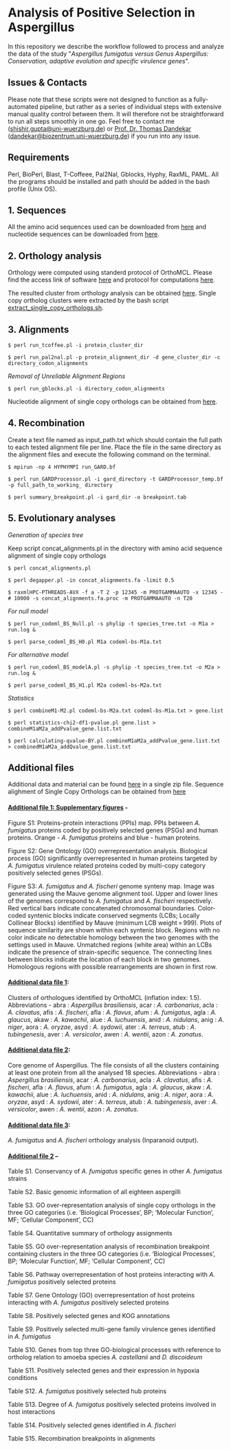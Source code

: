 # Analysis of Positive Selection in Aspergillus
In this repository we describe the workflow followed to process and analyze the data of the study "*Aspergillus fumigatus versus Genus Aspergillus: Conservation, adaptive evolution and specific virulence genes*".

## Issues & Contacts
Please note that these scripts were not designed to function as a fully-automated pipeline, but rather as a series of individual steps with extensive manual quality control between them. It will therefore not be straightforward to run all steps smoothly in one go. Feel free to contact me (shishir.gupta@uni-wuerzburg.de) or [Prof. Dr. Thomas Dandekar](https://www.biozentrum.uni-wuerzburg.de/bioinfo/research/groups/funct-genomics-systems-biology/people/thomas-dandekar/) (dandekar@biozentrum.uni-wuerzburg.de) if you run into any issue.

## Requirements 

Perl, BioPerl, Blast, T-Coffeee, Pal2Nal, Gblocks, Hyphy, RaxML, PAML. All the programs should be installed and path should be added in the bash profile (Unix OS).

## 1. Sequences
All the amino acid sequences used can be downloaded from [here](https://funginet.hki-jena.de/data_files/80) and nucleotide sequences can be downloaded from [here](https://funginet.hki-jena.de/data_files/79).

## 2. Orthology analysis
Orthology were computed using standerd protocol of OrthoMCL. Please find the access link of software [here](https://orthomcl.org/common/downloads/software/v2.0/orthomclSoftware-v2.0.9.tar.gz) and protocol for computations [here](https://orthomcl.org/common/downloads/software/v2.0/UserGuide.txtV).

The resulted cluster from orthology analysis can be obtained [here](https://funginet.hki-jena.de/data_files/76). Single copy ortholog clusters were extracted by the bash script [extract_single_copy_orthologs.sh](https://github.com/ShishirGupta-Wu/aspergillus_ps/blob/master/extract_single_copy_orthologs.sh).

## 3. Alignments

`$ perl run_tcoffee.pl -i protein_cluster_dir`

`$ perl run_pal2nal.pl -p protein_alignment_dir -d gene_cluster_dir -c directory_codon_alignments`

*Removal of Unreliable Alignment Regions*

`$ perl run_gblocks.pl -i directory_codon_alignments`

Nucleotide alignment of single copy orthologs can be obtained from [here](https://funginet.hki-jena.de/data_files/81).

## 4. Recombination
Create a text file named as input_path.txt which should contain the full path to each tested alignment file per line.
Place the file in the same directory as the alignment files  and execute the following command on the terminal.

`$ mpirun -np 4 HYPHYMPI run_GARD.bf`

`$ perl run_GARDProcessor.pl -i gard_directory -t GARDProcessor_temp.bf -p full_path_to_working_ directory`

`$ perl summary_breakpoint.pl -i gard_dir -o breakpoint.tab`

## 5. Evolutionary analyses

*Generation of species tree*

Keep script concat_alignments.pl in the directory with amino acid sequence alignment of single copy orthologs   

`$ perl concat_alignments.pl`

`$ perl degapper.pl -in concat_alignments.fa -limit 0.5`

`$ raxmlHPC-PTHREADS-AVX -f a -T 2 -p 12345 -m PROTGAMMAAUTO -x 12345 -# 10000 -s concat_alignments.fa.proc -m PROTGAMMAAUTO -n T20`

*For null model*

`$ perl run_codeml_BS_Null.pl -s phylip -t species_tree.txt -o M1a > run.log &`

`$ perl parse_codeml_BS_H0.pl M1a codeml-bs-M1a.txt`

*For alternative model*

`$ perl run_codeml_BS_modelA.pl -s phylip -t species_tree.txt -o M2a > run.log &`

`$ perl parse_codeml_BS_H1.pl M2a codeml-bs-M2a.txt`

*Statistics*

`$ perl combineM1-M2.pl codeml-bs-M2a.txt codeml-bs-M1a.txt > gene.list`

`$ perl statistics-chi2-df1-pvalue.pl gene.list > combineM1aM2a_addPvalue_gene.list.txt`

`$ perl calculating-qvalue-BY.pl combineM1aM2a_addPvalue_gene.list.txt > combinedM1aM2a_addQvalue_gene.list.txt`

## Additional files
Additional data and material can be found [here](https://github.com/ShishirGupta-Wu/aspergillus_ps/blob/master/Supplementary_materials.zip) in a single zip file. Sequence alighment of Single Copy Orthologs can be obtained from [here](https://funginet.hki-jena.de/data_files/76)

#### [Additional file 1: Supplementary figures](https://github.com/ShishirGupta-Wu/aspergillus_ps/blob/supplementary_data/Supplementary_figures.pdf) -

Figure S1: Proteins-protein interactions (PPIs) map. PPIs between *A. fumigatus* proteins coded by positively selected genes (PSGs) and human proteins. Orange - *A. fumigatus* proteins and blue - human proteins.

Figure S2: Gene Ontology (GO) overrepresentation analysis. Biological process (GO) significantly overrepresented in human proteins targeted by *A. fumigatus* virulence related proteins coded by multi-copy category positively selected genes (PSGs).

Figure S3: *A. fumigatus* and *A. fischeri* genome synteny map. Image was generated using the Mauve genome alignment tool. Upper and lower lines of the genomes correspond to *A. fumigatus* and *A. fischeri* respectively. Red vertical bars indicate concatenated chromosomal boundaries. Color-coded syntenic blocks indicate conserved segments (LCBs; Locally Collinear Blocks) identified by Mauve (minimum LCB weight = 999). Plots of sequence similarity are shown within each syntenic block. Regions with no color indicate no detectable homology between the two genomes with the settings used in Mauve. Unmatched regions (white area) within an LCBs indicate the presence of strain-specific sequence. The connecting lines between blocks indicate the location of each block in two genomes. Homologous regions with possible rearrangements are shown in first row.

#### [Additional data file 1](https://github.com/ShishirGupta-Wu/aspergillus_ps/blob/supplementary_data/Additional%20data%20file%201.pdf):

Clusters of orthologues identified by OrthoMCL (inflation index: 1.5). Abbreviations - abra : *Aspergillus brasiliensis*, acar : *A. carbonarius*, acla : *A. clavatus*, afis : *A. fischeri*, afla : *A. flavus*, afum : *A. fumigatus*, agla : *A. glaucus*, akaw : *A. kawachii*, alue : *A. luchuensis*, anid : *A. nidulans*, anig : *A. niger*, aora : *A. oryzae*, asyd : *A. sydowii*, ater : *A. terreus*, atub : *A. tubingenesis*, aver : *A. versicolor*, awen : *A. wentii*, azon : *A. zonatus*.

#### [Additional data file 2](https://github.com/ShishirGupta-Wu/aspergillus_ps/blob/supplementary_data/Additional%20data%20file%202.pdf):

Core genome of Aspergillus. The file consists of all the clusters containing at least one protein from all the analysed 18 species. Abbreviations - abra : *Aspergillus brasiliensis*, acar : *A. carbonarius*, acla : *A. clavatus*, afis : *A. fischeri*, afla : *A. flavus*, afum : *A. fumigatus*, agla : *A. glaucus*, akaw : *A. kawachii*, alue : *A. luchuensis*, anid : *A. nidulans*, anig : *A. niger*, aora : *A. oryzae*, asyd : *A. sydowii*, ater : *A. terreus*, atub : *A. tubingenesis*, aver : *A. versicolor*, awen : *A. wentii*, azon : *A. zonatus*.

#### [Additional data file 3](https://github.com/ShishirGupta-Wu/aspergillus_ps/blob/supplementary_data/Additional%20data%20file%203.pdf): 

*A. fumigatus* and *A. fischeri* orthology analysis (Inparanoid output).

#### [Additional file 2](https://github.com/ShishirGupta-Wu/aspergillus_ps/blob/supplementary_data/Additional%20file%202.xlsx) –

Table S1. Conservancy of *A. fumigatus* specific genes in other *A. fumigatus* strains

Table S2. Basic genomic information of all eighteen aspergilli

Table S3. GO over-representation analysis of single copy orthologs in the three GO categories (i.e. ‘Biological Processes’, BP; ‘Molecular Function’, MF; ‘Cellular Component’, CC)

Table S4. Quantitative summary of orthology assignments

Table S5. GO over-representation analysis of recombination breakpoint containing clusters in the three GO categories (i.e. ‘Biological Processes’, BP; ‘Molecular Function’, MF; ‘Cellular Component’, CC)

Table S6. Pathway overrepresentation of host proteins interacting with *A. fumigatus* positively selected proteins

Table S7. Gene Ontology (GO) overrepresentation of host proteins interacting with *A. fumigatus* positively selected proteins

Table S8. Positively selected genes and KOG annotations

Table S9. Positively selected multi-gene family virulence genes identified in *A. fumigatus*

Table S10. Genes from top three GO-biological processes with reference to ortholog relation to amoeba species *A. castellanii* and *D. discoideum*

Table S11. Positively selected genes and their expression in hypoxia conditions

Table S12. *A. fumigatus* positively selected hub proteins

Table S13. Degree of *A. fumigatus* positively selected proteins involved in host interactions

Table S14. Positively selected genes identified in *A. fischeri*

Table S15. Recombination breakpoints in alignments
